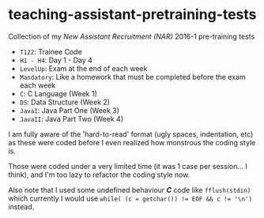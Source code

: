# teaching-assistant-pretraining-tests
Collection of my _New Assistant Recruitment (NAR)_ 2016-1 pre-training tests

* ```T122```: Trainee Code
* ```H1 - H4```: Day 1 - Day 4
* ```LevelUp```: Exam at the end of each week
* ```Mandatory```: Like a homework that must be completed before the exam each week
* ```C```: C Language (Week 1)
* ```DS```: Data Structure (Week 2)
* ```JavaI```: Java Part One (Week 3)
* ```JavaII```: Java Part Two (Week 4)

I am fully aware of the 'hard-to-read' format (ugly spaces, indentation, etc) as these were coded before I even realized how monstrous the coding style is.

Those were coded under a very limited time (it was 1 case per session... I think), and I'm too lazy to refactor the coding style now.

Also note that I used some undefined behaviour ***C*** code like ```fflush(stdin)``` which currently I would use ```while( (c = getchar()) != EOF && c != '\n')``` instead.
